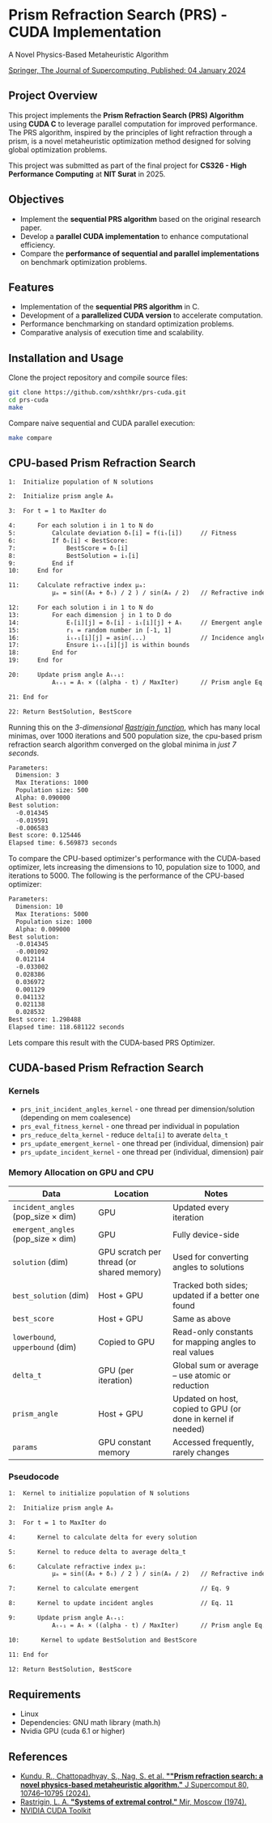 
# Prism Refraction Search (PRS) - CUDA Implementation

A Novel Physics-Based Metaheuristic Algorithm

[Springer, The Journal of Supercomputing, Published: 04 January 2024](https://link.springer.com/article/10.1007/s11227-023-05790-3)

## Project Overview  

This project implements the **Prism Refraction Search (PRS) Algorithm** using **CUDA C** to leverage parallel computation for improved performance. The PRS algorithm, inspired by the principles of light refraction through a prism, is a novel metaheuristic optimization method designed for solving global optimization problems.

This project was submitted as part of the final project for **CS326 - High Performance Computing** at **NIT Surat** in 2025.

## Objectives  

- Implement the **sequential PRS algorithm** based on the original research paper.  
- Develop a **parallel CUDA implementation** to enhance computational efficiency.  
- Compare the **performance of sequential and parallel implementations** on benchmark optimization problems.  

## Features  

- Implementation of the **sequential PRS algorithm** in C.  
- Development of a **parallelized CUDA version** to accelerate computation.  
- Performance benchmarking on standard optimization problems.  
- Comparative analysis of execution time and scalability.  

## Installation and Usage

Clone the project repository and compile source files:

```bash
git clone https://github.com/xshthkr/prs-cuda.git
cd prs-cuda
make
```

Compare naive sequential and CUDA parallel execution:

```bash
make compare
```

## CPU-based Prism Refraction Search

```txt
1:  Initialize population of N solutions

2:  Initialize prism angle A₀

3:  For t = 1 to MaxIter do

4:      For each solution i in 1 to N do
5:          Calculate deviation δₜ[i] = f(iₜ[i])     // Fitness
6:          If δₜ[i] < BestScore:
7:              BestScore = δₜ[i]
8:              BestSolution = iₜ[i]
9:          End if
10:     End for

11:     Calculate refractive index μₘ:
            μₘ = sin((A₀ + δₜ) / 2 ) / sin(A₀ / 2)   // Refractive index Eq.10

12:     For each solution i in 1 to N do
13:         For each dimension j in 1 to D do
14:             Eₜ[i][j] = δₜ[i] - iₜ[i][j] + Aₜ     // Emergent angle Eq.9
15:             r₁ = random number in [-1, 1]
16:             iₜ₊₁[i][j] = asin(...)               // Incidence angle Eq.11
17:             Ensure iₜ₊₁[i][j] is within bounds
18:         End for
19:     End for

20:     Update prism angle Aₜ₊₁:
            Aₜ₊₁ = Aₜ × ((alpha - t) / MaxIter)      // Prism angle Eq.12

21: End for

22: Return BestSolution, BestScore
```

Running this on the *3-dimensional [Rastrigin function](https://en.wikipedia.org/wiki/Rastrigin_function)*, which has many local minimas, over 1000 iterations and 500 population size, the cpu-based prism refraction search algorithm converged on the global minima in *just 7 seconds*.

```txt
Parameters:
  Dimension: 3
  Max Iterations: 1000
  Population size: 500
  Alpha: 0.090000
Best solution:
  -0.014345
  -0.019591
  -0.006583
Best score: 0.125446
Elapsed time: 6.569873 seconds
```

To compare the CPU-based optimizer's performance with the CUDA-based optimizer, lets increasing the dimensions to 10, population size to 1000, and iterations to 5000. The following is the performance of the CPU-based optimizer:

```txt
Parameters:
  Dimension: 10
  Max Iterations: 5000
  Population size: 1000
  Alpha: 0.009000
Best solution:
  -0.014345
  -0.001092
  0.012114
  -0.033002
  0.028386
  0.036972
  0.001129
  0.041132
  0.021138
  0.028532
Best score: 1.298488
Elapsed time: 118.681122 seconds
```

Lets compare this result with the CUDA-based PRS Optimizer.

## CUDA-based Prism Refraction Search

### Kernels

- `prs_init_incident_angles_kernel` - one thread per dimension/solution (depending on mem coalesence)
- `prs_eval_fitness_kernel` - one thread per individual in population
- `prs_reduce_delta_kernel` - reduce `delta[i]` to averate `delta_t`
- `prs_update_emergent_kernel` - one thread per (individual, dimension) pair
- `prs_update_incident_kernel` - one thread per (individual, dimension) pair

### Memory Allocation on GPU and CPU

| Data | Location | Notes |
| ---- | -------- | ----- |
| `incident_angles` (pop_size × dim) | GPU | Updated every iteration |
| `emergent_angles` (pop_size × dim) | GPU | Fully device-side |
| `solution` (dim) | GPU scratch per thread (or shared memory) | Used for converting angles to solutions |
| `best_solution` (dim) | Host + GPU | Tracked both sides; updated if a better one found |
| `best_score` | Host + GPU | Same as above |
| `lowerbound`, `upperbound` (dim) | Copied to GPU | Read-only constants for mapping angles to real values |
| `delta_t` | GPU (per iteration) | Global sum or average – use atomic or reduction |
| `prism_angle` | Host + GPU | Updated on host, copied to GPU (or done in kernel if needed) |
| `params` | GPU constant memory | Accessed frequently, rarely changes |

### Pseudocode

```txt
1:  Kernel to initialize population of N solutions

2:  Initialize prism angle A₀

3:  For t = 1 to MaxIter do

4:      Kernel to calculate delta for every solution

5:      Kernel to reduce delta to average delta_t

6:      Calculate refractive index μₘ:
            μₘ = sin((A₀ + δₜ) / 2 ) / sin(A₀ / 2)   // Refractive index Eq.10

7:      Kernel to calculate emergent                 // Eq. 9

8:      Kernel to update incident angles             // Eq. 11

9:      Update prism angle Aₜ₊₁:
            Aₜ₊₁ = Aₜ × ((alpha - t) / MaxIter)      // Prism angle Eq.12

10:      Kernel to update BestSolution and BestScore

11: End for

12: Return BestSolution, BestScore
```

## Requirements

- Linux
- Dependencies: GNU math library (math.h)
- Nvidia GPU (cuda 6.1 or higher)

## References  

- [Kundu, R., Chattopadhyay, S., Nag, S. et al. **""Prism refraction search: a novel physics-based metaheuristic algorithm."** J Supercomput 80, 10746–10795 (2024).](https://doi.org/10.1007/s11227-023-05790-3)
- [Rastrigin, L. A. **"Systems of extremal control."** Mir, Moscow (1974).](https://en.wikipedia.org/wiki/Rastrigin_function)
- [NVIDIA CUDA Toolkit](https://developer.nvidia.com/cuda-toolkit)  
